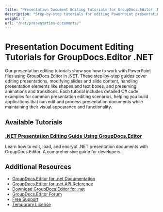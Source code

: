 ```yaml
---
title: "Presentation Document Editing Tutorials for GroupDocs.Editor .NET"
description: "Step-by-step tutorials for editing PowerPoint presentations, slides, and presentation elements using GroupDocs.Editor for .NET."
weight: 7
url: "/net/presentation-documents/"
---
```


# Presentation Document Editing Tutorials for GroupDocs.Editor .NET

Our presentation editing tutorials show you how to work with PowerPoint files using GroupDocs.Editor in .NET. These step-by-step guides cover editing presentations, modifying slides and slide content, handling presentation elements like shapes and text boxes, and preserving animations and transitions. Each tutorial includes detailed C# code examples for common presentation editing scenarios, helping you build applications that can edit and process presentation documents while maintaining their visual appearance and functionality.

## Available Tutorials

### [.NET Presentation Editing Guide Using GroupDocs.Editor](./guide-to-net-presentation-editing-groupdocs-editor/)
Learn how to edit, load, and encrypt .NET presentation documents with GroupDocs.Editor. A comprehensive guide for developers.

## Additional Resources

- [GroupDocs.Editor for .net Documentation](https://docs.groupdocs.com/editor/net/)
- [GroupDocs.Editor for .net API Reference](https://reference.groupdocs.com/editor/net/)
- [Download GroupDocs.Editor for .net](https://releases.groupdocs.com/editor/net/)
- [GroupDocs.Editor Forum](https://forum.groupdocs.com/c/editor)
- [Free Support](https://forum.groupdocs.com/)
- [Temporary License](https://purchase.groupdocs.com/temporary-license/)
